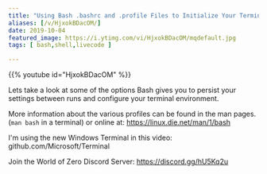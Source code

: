 ```yaml
---
title: "Using Bash .bashrc and .profile Files to Initialize Your Terminal"
aliases: [/v/HjxokBDacOM/]
date: 2019-10-04
featured_image: https://i.ytimg.com/vi/HjxokBDacOM/mqdefault.jpg
tags: [ bash,shell,livecode ]

---
```


{{% youtube id="HjxokBDacOM" %}}

Lets take a look at some of the options Bash gives you to persist your settings between runs and configure your terminal environment.

More information about the various profiles can be found in the man pages. (`man bash` in a terminal) or online at: https://linux.die.net/man/1/bash

I'm using the new Windows Terminal in this video: github.com/Microsoft/Terminal

Join the World of Zero Discord Server: https://discord.gg/hU5Kq2u